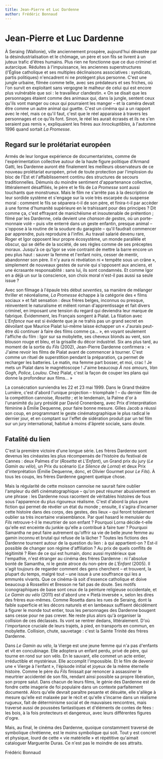 ```yaml
---
title: Jean-Pierre et Luc Dardenne
author: Frédéric Bonnaud
---
```


# Jean-Pierre et Luc Dardenne

À Seraing (Wallonie), ville anciennement prospère, aujourd'hui dévastée par la désindustrialisation et le chômage, un père et son fils se livrent à un juteux trafic d'êtres humains. Plus rien ne fonctionne que ce duo criminel et autarcique. Réduites à l'impuissance, les anciennes superstructures (l'Église catholique et ses multiples déclinaisons associatives : syndicats, partis politiques) n'encadrent ni ne protègent plus personne. C'est une jungle urbaine, filmée comme telle, avec ses prédateurs et ses friches, où l'on survit en exploitant sans vergogne le malheur de celui qui est encore plus vulnérable que soi : le travailleur clandestin. « On se disait que les personnages étaient comme des animaux qui, dans la jungle, sentent ceux qu'ils vont manger ou ceux qui pourraient les manger – et la caméra devait être comme un autre animal qui guette. C'est un cinéma qui a un rapport avec le réel, mais ce qu'il faut, c'est que le réel apparaisse à travers les personnages et ce qu'ils font. Sinon, le réel les aurait écrasés et ils ne s'en seraient pas remis », expliquaient les frères aux _Inrockuptibles_, à l'automne 1996 quand sortait _La Promesse_.

## Regard sur le prolétariat européen

Armés de leur longue expérience de documentaristes, comme de l'expérimentation collective autour de la haute figure politique d'Armand Gatti, les Dardenne auront été finalement les meilleurs observateurs de ce nouveau prolétariat européen, privé de toute protection par l'implosion du bloc de l'Est et l'affaiblissement continu des structures de secours traditionnelles. Démunis du moindre sentiment d'appartenance collective, littéralement désaffiliés, le père et le fils de _La Promesse_ sont aussi touchants que monstrueux. Mais le film ne s'arrête pas à la description de leur sordide système et s'engage sur la voie très escarpée du suspense moral : comment le fils se séparera-t-il de son père, et finira-t-il par accèder à une forme d'humanité supérieure en le trahissant pour des principes ? Dit comme ça, c'est effrayant de manichéisme et insoutenable de prétention ; filmé par les Dardenne, cela devient une _chanson de gestes_, où un porte-monnaie volé – puis vite enterré dans un geste enfantin, presque animal – s'oppose à la routine de la soudure du garagiste – qu'il faudrait commencer par apprendre, puis reproduire à l'infini. Au travail salarié devenu rare, Roger et Igor opposent leur propre écosystème, un monde parallèle et obscur, qui se défie de la société, de ses règles comme de ses préceptes moraux. Jusqu'à ce qu'Igor se voie contraint de mettre la barre encore un peu plus haut : sauver la femme et l'enfant noirs, cesser de mentir, abandonner son père. Il n'y aura ni révélation ni « tempête sous un crâne », simplement de nouveaux gestes de survie qui s'opposent aux anciens, et une écrasante responsablité : sans lui, ils sont condamnés. Et comme Igor en a déjà un sur la conscience, son choix moral n'est-il pas aussi sa seule issue ?

Avec son filmage à l'épaule très début _seventies_, sa manière de mélanger thriller et néoréalisme, _La Promesse_ échappe à la catégorie des « films sociaux » et fait sensation : deux frères belges, inconnus ou presque, réinventent le naturalisme et mêlent roman d'apprentissage et fait divers criminel, en imposant une tension du regard qui deviendra leur marque de fabrique. Évidemment, les Français songent à Pialat. La filiation avec _L'Enfance nue_ est si évidente que je ne trahis pas un grand secret en dévoilant que Maurice Pialat lui-même laisse échapper un « J'aurais peut-être dû continuer à faire des films comme ça... », en voyant seulement l'affiche du film : Igor sur sa mobylette, ses cheveux blonds au vent, son blouson rouge et bleu, et la grisaille du décor industriel. Six ans plus tard, au moment de la sortie du _Fils_ (2002), Jean-Pierre Dardenne confirmera : « J'aime revoir les films de Pialat avant de commencer à tourner. C'est comme un rituel de superstition pendant la préparation, ça permet de recharger les batteries. Le matin, ma femme part bosser, et moi, crac ! Je mets un Pialat dans le magnétoscope ! J'aime beaucoup _À nos amours_, _Van Gogh_, _Police_, _Loulou_. Chez Pialat, c'est la façon de couper les plans qui donne la profondeur aux films... »

La consécration surviendra les 22 et 23 mai 1999. Dans le Grand théâtre Lumière, c'est d'abord l'unique projection – triomphale ! – du dernier film de la compétition cannoise, _Rosetta_ ; et le lendemain, la Palme d'or à l'unanimité du jury présidé par David Cronenberg, avec Prix d'interprétation féminine à Émilie Dequenne, pour faire bonne mesure. Gilles Jacob a réussi son coup, en programmant le geste cinématographique le plus radical le dernier jour, et en comptant sur l'effet de sidération produit par un tel film sur un jury international, habitué à moins d'âpreté sociale, sans doute.

## Fatalité du lien

C'est la première victoire d'une longue série. Les frères Dardenne sont devenus les cinéastes les plus récompensés de l'histoire du festival de Cannes : deux Palmes d'or (_Rosetta_ et _L'Enfant_), un Grand prix du jury (_Le Gamin au vélo_), un Prix du scénario (_Le Silence de Lorna_) et deux Prix d'interprétation (Émilie Dequenne, donc, et Olivier Gourmet pour _Le Fils_). À tous les coups, les frères Dardenne gagnent quelque chose.

Mais la régularité de cette moisson cannoise ne saurait faire oublier l'ampleur du défi cinématographique – qu'on peut résumer abusivement en une phrase : les Dardenne nous racontent de véritables histoires de fous sous l'apparence du plus rigoureux réalisme. C'est d'abord la plus pure fiction qui permet de révéler un état du monde ; ensuite, il s'agira d'incarner cette histoire dans des corps, des gestes, des lieux – qui feront totalement oublier sa très incertaine vraisemblance. Par quel hasard le menuisier du _Fils_ retrouve-t-il le meurtrier de son enfant ? Pourquoi Lorna décide-t-elle qu'elle est enceinte du junkie qu'elle a contribué à faire tuer ? Pourquoi Samantha ne peut faire autrement qu'offrir sa vie de belle jeune femme au gamin inconnu et brutal qui refuse de la lâcher ? Toutes les fictions des Dardenne tournent autour de la question du lien : à qui appartient-on ? Est-il possible de changer son régime d'affiliation ? Au prix de quels conflits de légitimité ? Rien de ce qui est humain, donc aussi mystérieux que l'empathie, n'est étranger au cinéma des frères Dardenne : ni l'absolue bonté de Samantha, ni le geste atroce du non-père de _L'Enfant_ (2005). Il s'agit toujours de regarder comment des gens cherchent – et trouvent, la plupart du temps, malgré tout – une issue à une souffrance qui les a emmurés vivants. Que ce cinéma-là soit d'essence catholique et doive beaucoup à Rossellini et Bresson ne fait pas de doute. Ses motifs iconographiques de base sont ceux de la peinture religieuse occidentale, et _Le Gamin au vélo_ (2011) est d'abord une « Pietà inversée », selon les dires des frères eux-mêmes. Comme Rosetta dans les rues de Seraing, dont la faible superficie et les décors naturels et en lambeaux suffisent décidément à figurer le monde tout entier, tous les personnages des Dardenne bougent sans cesse pour ne pas crever. Ne reste plus alors qu'à organiser la collision de ces déclassés. Ils vont se rentrer dedans, littéralement. D'où l'importance cruciale de leurs trajets, à pied, en transports en commun, en mobylette. Collision, chute, sauvetage : c'est la Sainte Trinité des frères Dardenne.

Dans _Le Gamin au vélo_, la Vierge est une jeune femme qui n'a pas d'enfants et vit en concubinage. Elle adoptera un enfant perdu, privé de père, qui tourne en rond sur son vélo. En le sauvant, elle commet un acte entier, irréductible et mystérieux. Elle accomplit l'impossible. Et le film de devenir une « Vierge à l'enfant », l'épisode initial et joyeux de la même éternelle histoire. Comme le père du _Fils_ finissait par renoncer à assassiner le meurtrier accidentel de son fils, rendant ainsi possible sa propre libération, son propre salut. Dans chacun de leurs films, le génie des Dardenne est de fondre cette imagerie de foi populaire dans un contexte parfaitement documenté. Alors qu'elle devrait paraître pesante et désuète, elle s'allège à mesure qu'elle est malaxée par le récit et qu'elle s'incarne dans un réalisme rugueux, fait de déterminisme social et de mauvaises rencontres, mais traversé aussi de poussées fantastiques et d'éléments de contes de fées : les bois, à la fois protecteurs et dangereux, avec leurs différentes figures d'ogre.

Mais, au final, le cinéma des Dardenne, quoique constamment traversé de symbolique chrétienne, est le moins symbolique qui soit. Tout y est concret et physique, lourd de cette « vie matérielle » et répétitive qu'aimait cataloguer Marguerite Duras. Ce n'est pas le moindre de ses attraits.

Frédéric Bonnaud
